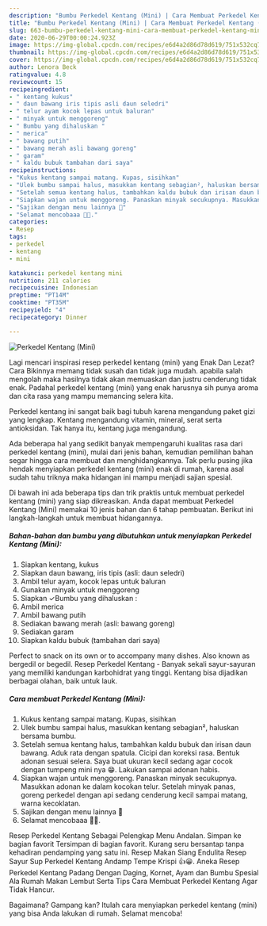 ```yaml
---
description: "Bumbu Perkedel Kentang (Mini) | Cara Membuat Perkedel Kentang (Mini) Yang Lezat Sekali"
title: "Bumbu Perkedel Kentang (Mini) | Cara Membuat Perkedel Kentang (Mini) Yang Lezat Sekali"
slug: 663-bumbu-perkedel-kentang-mini-cara-membuat-perkedel-kentang-mini-yang-lezat-sekali
date: 2020-06-29T00:00:24.923Z
image: https://img-global.cpcdn.com/recipes/e6d4a2d86d78d619/751x532cq70/perkedel-kentang-mini-foto-resep-utama.jpg
thumbnail: https://img-global.cpcdn.com/recipes/e6d4a2d86d78d619/751x532cq70/perkedel-kentang-mini-foto-resep-utama.jpg
cover: https://img-global.cpcdn.com/recipes/e6d4a2d86d78d619/751x532cq70/perkedel-kentang-mini-foto-resep-utama.jpg
author: Lenora Beck
ratingvalue: 4.8
reviewcount: 15
recipeingredient:
- " kentang kukus"
- " daun bawang iris tipis asli daun seledri"
- " telur ayam kocok lepas untuk baluran"
- " minyak untuk menggoreng"
- " Bumbu yang dihaluskan "
- " merica"
- " bawang putih"
- " bawang merah asli bawang goreng"
- " garam"
- " kaldu bubuk tambahan dari saya"
recipeinstructions:
- "Kukus kentang sampai matang. Kupas, sisihkan"
- "Ulek bumbu sampai halus, masukkan kentang sebagian², haluskan bersama bumbu."
- "Setelah semua kentang halus, tambahkan kaldu bubuk dan irisan daun bawang. Aduk rata dengan spatula. Cicipi dan koreksi rasa. Bentuk adonan sesuai selera. Saya buat ukuran kecil sedang agar cocok dengan tumpeng mini nya 😁. Lakukan sampai adonan habis."
- "Siapkan wajan untuk menggoreng. Panaskan minyak secukupnya. Masukkan adonan ke dalam kocokan telur. Setelah minyak panas, goreng perkedel dengan api sedang cenderung kecil sampai matang, warna kecoklatan."
- "Sajikan dengan menu lainnya 🤩"
- "Selamat mencobaaa 🤗🥰."
categories:
- Resep
tags:
- perkedel
- kentang
- mini

katakunci: perkedel kentang mini 
nutrition: 211 calories
recipecuisine: Indonesian
preptime: "PT14M"
cooktime: "PT35M"
recipeyield: "4"
recipecategory: Dinner

---
```



![Perkedel Kentang (Mini)](https://img-global.cpcdn.com/recipes/e6d4a2d86d78d619/751x532cq70/perkedel-kentang-mini-foto-resep-utama.jpg)

Lagi mencari inspirasi resep perkedel kentang (mini) yang Enak Dan Lezat? Cara Bikinnya memang tidak susah dan tidak juga mudah. apabila salah mengolah maka hasilnya tidak akan memuaskan dan justru cenderung tidak enak. Padahal perkedel kentang (mini) yang enak harusnya sih punya aroma dan cita rasa yang mampu memancing selera kita.

Perkedel kentang ini sangat baik bagi tubuh karena mengandung paket gizi yang lengkap. Kentang mengandung vitamin, mineral, serat serta antioksidan. Tak hanya itu, kentang juga mengandung.

Ada beberapa hal yang sedikit banyak mempengaruhi kualitas rasa dari perkedel kentang (mini), mulai dari jenis bahan, kemudian pemilihan bahan segar hingga cara membuat dan menghidangkannya. Tak perlu pusing jika hendak menyiapkan perkedel kentang (mini) enak di rumah, karena asal sudah tahu triknya maka hidangan ini mampu menjadi sajian spesial.


Di bawah ini ada beberapa tips dan trik praktis untuk membuat perkedel kentang (mini) yang siap dikreasikan. Anda dapat membuat Perkedel Kentang (Mini) memakai 10 jenis bahan dan 6 tahap pembuatan. Berikut ini langkah-langkah untuk membuat hidangannya.

<!--inarticleads1-->

##### Bahan-bahan dan bumbu yang dibutuhkan untuk menyiapkan Perkedel Kentang (Mini):

1. Siapkan  kentang, kukus
1. Siapkan  daun bawang, iris tipis (asli: daun seledri)
1. Ambil  telur ayam, kocok lepas untuk baluran
1. Gunakan  minyak untuk menggoreng
1. Siapkan  ✓Bumbu yang dihaluskan :
1. Ambil  merica
1. Ambil  bawang putih
1. Sediakan  bawang merah (asli: bawang goreng)
1. Sediakan  garam
1. Siapkan  kaldu bubuk (tambahan dari saya)


Perfect to snack on its own or to accompany many dishes. Also known as bergedil or begedil. Resep Perkedel Kentang - Banyak sekali sayur-sayuran yang memiliki kandungan karbohidrat yang tinggi. Kentang bisa dijadikan berbagai olahan, baik untuk lauk. 

<!--inarticleads2-->

##### Cara membuat Perkedel Kentang (Mini):

1. Kukus kentang sampai matang. Kupas, sisihkan
1. Ulek bumbu sampai halus, masukkan kentang sebagian², haluskan bersama bumbu.
1. Setelah semua kentang halus, tambahkan kaldu bubuk dan irisan daun bawang. Aduk rata dengan spatula. Cicipi dan koreksi rasa. Bentuk adonan sesuai selera. Saya buat ukuran kecil sedang agar cocok dengan tumpeng mini nya 😁. Lakukan sampai adonan habis.
1. Siapkan wajan untuk menggoreng. Panaskan minyak secukupnya. Masukkan adonan ke dalam kocokan telur. Setelah minyak panas, goreng perkedel dengan api sedang cenderung kecil sampai matang, warna kecoklatan.
1. Sajikan dengan menu lainnya 🤩
1. Selamat mencobaaa 🤗🥰.


Resep Perkedel Kentang Sebagai Pelengkap Menu Andalan. Simpan ke bagian favorit Tersimpan di bagian favorit. Kurang seru bersantap tanpa kehadiran pendamping yang satu ini. Resep Makan Siang Endulita Resep Sayur Sup Perkedel Kentang Andamp Tempe Krispi 👍😀. Aneka Resep Perkedel Kentang Padang Dengan Daging, Kornet, Ayam dan Bumbu Spesial Ala Rumah Makan Lembut Serta Tips Cara Membuat Perkedel Kentang Agar Tidak Hancur. 

Bagaimana? Gampang kan? Itulah cara menyiapkan perkedel kentang (mini) yang bisa Anda lakukan di rumah. Selamat mencoba!
